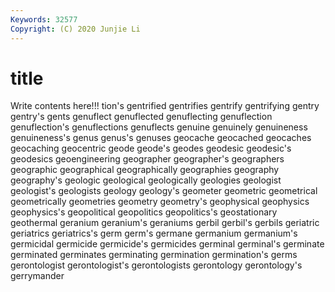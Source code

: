 ```yaml
---
Keywords: 32577
Copyright: (C) 2020 Junjie Li
---
```


# title

Write contents here!!!
tion's 
gentrified 
gentrifies 
gentrify
gentrifying 
gentry 
gentry's 
gents 
genuflect 
genuflected 
genuflecting 
genuflection 
genuflection's 
genuflections
genuflects 
genuine 
genuinely 
genuineness 
genuineness's 
genus 
genus's 
genuses 
geocache 
geocached
geocaches 
geocaching 
geocentric 
geode 
geode's 
geodes 
geodesic 
geodesic's 
geodesics 
geoengineering
geographer 
geographer's 
geographers 
geographic 
geographical 
geographically 
geographies 
geography 
geography's 
geologic
geological 
geologically 
geologies 
geologist 
geologist's 
geologists 
geology 
geology's 
geometer 
geometric
geometrical 
geometrically 
geometries 
geometry 
geometry's 
geophysical 
geophysics 
geophysics's 
geopolitical 
geopolitics
geopolitics's 
geostationary 
geothermal 
geranium 
geranium's 
geraniums 
gerbil 
gerbil's 
gerbils 
geriatric
geriatrics 
geriatrics's 
germ 
germ's 
germane 
germanium 
germanium's 
germicidal 
germicide 
germicide's
germicides 
germinal 
germinal's 
germinate 
germinated 
germinates 
germinating 
germination 
germination's 
germs
gerontologist 
gerontologist's 
gerontologists 
gerontology 
gerontology's 
gerrymander 

